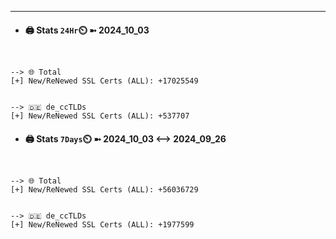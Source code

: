 

---
- #### 🖨️ **Stats** `24Hr`⏲️ ➼ 2024_10_03
```console


--> 🌐 Total
[+] New/ReNewed SSL Certs (ALL): +17025549


--> 🇩🇪 de_ccTLDs
[+] New/ReNewed SSL Certs (ALL): +537707

```

- #### 🖨️ **Stats** `7Days`⏲️ ➼ 2024_10_03 <--> 2024_09_26
```console


--> 🌐 Total
[+] New/ReNewed SSL Certs (ALL): +56036729


--> 🇩🇪 de_ccTLDs
[+] New/ReNewed SSL Certs (ALL): +1977599

```

